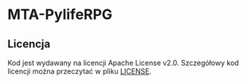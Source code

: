 # MTA-PylifeRPG

## Licencja

Kod jest wydawany na licencji Apache License v2.0. Szczegółowy kod licencji można przeczytać w pliku [LICENSE](LICENSE).



